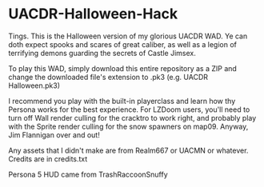 # UACDR-Halloween-Hack
Tings. This is the Halloween version of my glorious UACDR WAD. Ye can doth expect spooks and scares of great caliber, as well as a legion of terrifying demons guarding the secrets of Castle Jimsex. 

To play this WAD, simply download this entire repository as a ZIP and change the downloaded file's extension to .pk3 (e.g. UACDR Halloween.pk3) 

I recommend you play with the built-in playerclass and learn how thy Persona works for the best experience.
For LZDoom users, you'll need to turn off Wall render culling for the cracktro to work right, and probably play with the Sprite render culling for the snow spawners on map09.
Anyway, Jim Flannigan over and out!

Any assets that I didn't make are from Realm667 or UACMN or whatever. Credits are in credits.txt

Persona 5 HUD came from TrashRaccoonSnuffy

